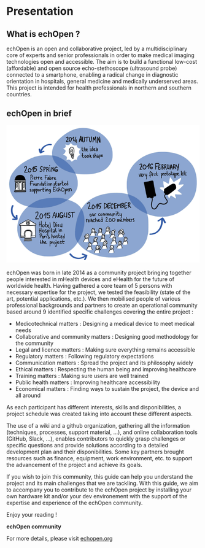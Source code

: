 
#  Presentation
## What is echOpen ?

echOpen is an open and collaborative project, led by a multidisciplinary core of experts and senior professionals in order to make medical imaging technologies open and accessible. The aim is to build a functional low-cost (affordable) and open source echo-stethoscope (ultrasound probe) connected to a smartphone, enabling a radical change in diagnostic orientation in hospitals, general medicine and medically underserved areas. This project is intended for health professionals in northern and southern countries.   

## echOpen in brief
![echOpen history](echopen-history.png)

echOpen was born in late 2014 as a community project bringing together people interested in mHealth devices and eHealth for the future of worldwide health. Having gathered a core team of 5 persons with necessary expertise for the project, we tested the feasibility (state of the art, potential applications, etc.). We then mobilised people of various professional backgrounds and partners to create an operational community based around 9 identified specific challenges covering the entire project :

* Medicotechnical matters : Designing a medical device to meet medical needs
* Collaborative and community matters : Designing good methodology for the community
* Legal and licence matters : Making sure everything remains accessible
* Regulatory matters : Following regulatory expectations
* Communication matters : Spread the project and its philosophy widely
* Ethical matters : Respecting the human being and improving healthcare
* Training matters : Making sure users are well trained
* Public health matters : Improving healthcare accessibility
* Economical matters : Finding ways to sustain the project, the device and all around

As each participant has different interests, skills and disponibilities, a project schedule was created taking into account these different aspects.

The use of a wiki and a github organization, gathering all the information (techniques, processes, support material, ...), and online collaboration tools (GitHub, Slack, …), enables contributors to quickly grasp challenges or specific questions and provide solutions according to a detailed development plan and their disponibilities. Some key partners brought resources such as finance, equipment, work environment, etc. to support the advancement of the project and achieve its goals.

If you wish to join this community, this guide can help you understand the project and its main challenges that we are tackling. With this guide, we aim to accompany you to contribute to the echOpen project by installing your own hardware kit and/or your dev environement with the support of the expertise and experience of the echOpen community. 

Enjoy your reading !

**echOpen community**

For more details, please visit [echopen.org](http://echopen.org/) 